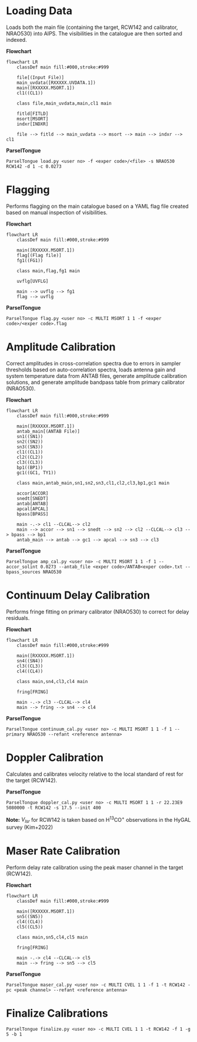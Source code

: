# Loading Data

Loads both the main file (containing the target, RCW142 and calibrator, NRAO530) into AIPS. The visibilities in the catalogue are then sorted and indexed. 

**Flowchart**
```mermaid
flowchart LR
    classDef main fill:#000,stroke:#999

    file[(Input File)]
    main_uvdata([RXXXXX.UVDATA.1])
    main([RXXXXX.MSORT.1])
    cl1((CL1))

    class file,main_uvdata,main,cl1 main

    fitld[FITLD]
    msort[MSORT]
    indxr[INDXR]

    file --> fitld --> main_uvdata --> msort --> main --> indxr --> cl1
```

**ParselTongue**
```
ParselTongue load.py <user no> -f <exper code>/<file> -s NRAO530 RCW142 -d 1 -c 0.0273
```

# Flagging

Performs flagging on the main catalogue based on a YAML flag file created based on manual inspection of visibilities. 

**Flowchart**
```mermaid
flowchart LR
    classDef main fill:#000,stroke:#999

    main([RXXXXX.MSORT.1])
    flag[(Flag file)]
    fg1((FG1))

    class main,flag,fg1 main

    uvflg[UVFLG]

    main --> uvflg --> fg1
    flag --> uvflg
```

**ParselTongue**
```
ParselTongue flag.py <user no> -c MULTI MSORT 1 1 -f <exper code>/<exper code>.flag
```

# Amplitude Calibration

Correct amplitudes in cross-correlation spectra due to errors in sampler thresholds based on auto-correlation spectra, loads antenna gain and system temperature data from ANTAB files, generate amplitude calibration solutions, and generate amplitude bandpass table from primary calibrator (NRAO530).

**Flowchart**
```mermaid
flowchart LR
    classDef main fill:#000,stroke:#999

    main([RXXXXX.MSORT.1])
    antab_main[(ANTAB File)]
    sn1((SN1))
    sn2((SN2))
    sn3((SN3))
    cl1((CL1))
    cl2((CL2))
    cl3((CL3))
    bp1((BP1))
    gc1((GC1, TY1))

    class main,antab_main,sn1,sn2,sn3,cl1,cl2,cl3,bp1,gc1 main

    accor[ACCOR]
    snedt[SNEDT]
    antab[ANTAB]
    apcal[APCAL]
    bpass[BPASS]

    main -.-> cl1 --CLCAL--> cl2
    main --> accor --> sn1 --> snedt --> sn2 --> cl2 --CLCAL--> cl3 --> bpass --> bp1
    antab_main --> antab --> gc1 --> apcal --> sn3 --> cl3
```

**ParselTongue**
```
ParselTongue amp_cal.py <user no> -c MULTI MSORT 1 1 -f 1 --accor_solint 0.0273 --antab_file <exper code>/ANTAB<exper code>.txt --bpass_sources NRAO530
```

# Continuum Delay Calibration

Performs fringe fitting on primary calibrator (NRAO530) to correct for delay residuals.

**Flowchart**
```mermaid
flowchart LR
    classDef main fill:#000,stroke:#999

    main([RXXXXX.MSORT.1])
    sn4((SN4))
    cl3((CL3))
    cl4((CL4))

    class main,sn4,cl3,cl4 main

    fring[FRING]

    main -.-> cl3 --CLCAL--> cl4
    main --> fring --> sn4 --> cl4
```

**ParselTongue**
```
ParselTongue continuum_cal.py <user no> -c MULTI MSORT 1 1 -f 1 --primary NRAO530 --refant <reference antenna>
```

# Doppler Calibration

Calculates and calibrates velocity relative to the local standard of rest for the target (RCW142).

**ParselTongue**
```
ParselTongue doppler_cal.py <user no> -c MULTI MSORT 1 1 -r 22.23E9 5080000 -t RCW142 -s 17.5 --init 400
```
**Note:** $V_{lsr}$ for RCW142 is taken based on H<sup>13</sup>CO<sup>+</sup> observations in the HyGAL survey (Kim+2022)
# Maser Rate Calibration

Perform delay rate calibration using the peak maser channel in the target (RCW142).

**Flowchart**
```mermaid
flowchart LR
    classDef main fill:#000,stroke:#999

    main([RXXXXX.MSORT.1])
    sn5((SN5))
    cl4((CL4))
    cl5((CL5))

    class main,sn5,cl4,cl5 main

    fring[FRING]

    main -.-> cl4 --CLCAL--> cl5
    main --> fring --> sn5 --> cl5
```

**ParselTongue**
```
ParselTongue maser_cal.py <user no> -c MULTI CVEL 1 1 -f 1 -t RCW142 -pc <peak channel> --refant <reference antenna>
```

# Finalize Calibrations

```
ParselTongue finalize.py <user no> -c MULTI CVEL 1 1 -t RCW142 -f 1 -g 5 -b 1
```